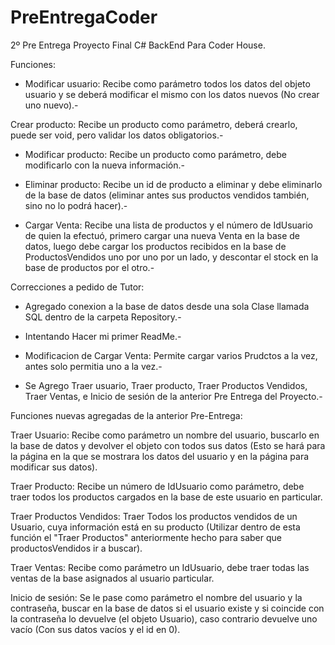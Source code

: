 # PreEntregaCoder
 
2º Pre Entrega Proyecto Final C# BackEnd Para Coder House.

Funciones:

* Modificar usuario: Recibe como parámetro todos los datos del objeto usuario y se deberá modificar el mismo con los datos nuevos (No crear uno nuevo).-

Crear producto: Recibe un producto como parámetro, deberá crearlo, puede ser void, pero validar los datos obligatorios.-

* Modificar producto: Recibe un producto como parámetro, debe modificarlo con la nueva información.-

* Eliminar producto: Recibe un id de producto a eliminar y debe eliminarlo de la base de datos (eliminar antes sus productos vendidos también, sino no lo podrá hacer).-

* Cargar Venta: Recibe una lista de productos y el número de IdUsuario de quien la efectuó, primero cargar una nueva Venta en la base de datos, luego debe cargar los productos recibidos en la base de ProductosVendidos uno por uno por un lado, y descontar el stock en la base de productos por el otro.-

Correcciones a pedido de Tutor:

* Agregado conexion a la base de datos desde una sola Clase llamada SQL dentro de la carpeta Repository.-

* Intentando Hacer mi primer ReadMe.-

* Modificacion de Cargar Venta: Permite cargar varios Prudctos a la vez, antes solo permitia uno a la vez.-

* Se Agrego Traer usuario, Traer producto, Traer Productos Vendidos, Traer Ventas, e Inicio de sesión de la anterior Pre Entrega del Proyecto.-


Funciones nuevas agregadas de la anterior Pre-Entrega: 

Traer Usuario:  Recibe como parámetro un nombre del usuario, buscarlo en la base de datos y devolver el objeto con todos sus datos (Esto se hará para la página en la que se mostrara los datos del usuario y en la página para modificar sus datos).

Traer Producto: Recibe un número de IdUsuario como parámetro, debe traer todos los productos cargados en la base de este usuario en particular.

Traer Productos Vendidos: Traer Todos los productos vendidos de un Usuario, cuya información está en su producto (Utilizar dentro de esta función el "Traer Productos" anteriormente hecho para saber que productosVendidos ir a buscar).

Traer Ventas: Recibe como parámetro un IdUsuario, debe traer todas las ventas de la base asignados al usuario particular.

Inicio de sesión: Se le pase como parámetro el nombre del usuario y la contraseña, buscar en la base de datos si el usuario existe y si coincide con la contraseña lo devuelve (el objeto Usuario), caso contrario devuelve uno vacío (Con sus datos vacíos y el id en 0).
